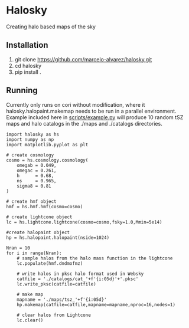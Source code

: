 # Halosky
Creating halo based maps of the sky

## Installation
1. git clone https://github.com/marcelo-alvarez/halosky.git
2. cd halosky
3. pip install .

## Running
Currently only runs on cori without modification, where it halosky.halopaint.makemap needs to be run in a parallel environment. Example included here in [scripts/example.py](https://github.com/marcelo-alvarez/halosky/blob/master/scripts/example.py) will produce 10 random tSZ maps and halo catalogs in the ./maps and ./catalogs directories.
```
import halosky as hs
import numpy as np
import matplotlib.pyplot as plt

# create cosmology
cosmo = hs.cosmology.cosmology(
    omegab = 0.049,
    omegac = 0.261,
    h      = 0.68,
    ns     = 0.965,
    sigma8 = 0.81
)

# create hmf object
hmf = hs.hmf.hmf(cosmo=cosmo)

# create lightcone object
lc = hs.lightcone.lightcone(cosmo=cosmo,fsky=1.0,Mmin=5e14)

#create halopaint object
hp = hs.halopaint.halopaint(nside=1024)

Nran = 10
for i in range(Nran):
    # sample halos from the halo mass function in the lightcone
    lc.populate(hmf.dndmofmz)

    # write halos in pksc halo format used in Websky
    catfile = './catalogs/cat_'+f'{i:05d}'+'.pksc'
    lc.write_pksc(catfile=catfile)

    # make map
    mapname = './maps/tsz_'+f'{i:05d}'
    hp.makemap(catfile=catfile,mapname=mapname,nproc=16,nodes=1)

    # clear halos from Lightcone
    lc.clear()
```
